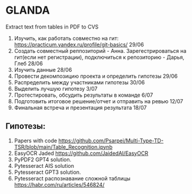 # GLANDA
Extract text from tables in PDF to CVS

1. Изучить, как работать совместно на гит: https://practicum.yandex.ru/profile/git-basics/ 29/06
2. Создать совместный реппозиторий - Анна. Зарегестрироваться на гит(если нет регистрации), подключиться к репозиторию - Дарья, Глеб 28/06
3. Изучить данные 28/06
4. Провести декомпозицию проекта и определить гипотезы 29/06
5. Распределить между участниками гипотезы 30/06
6. Выделить лучшую гипотезу 3/07
7. Протестировать, обсудить результаты в команде 6/07
8. Подготовить итоговое решение/отчет и отправить на ревью 12/07
9. Финальная встреча и презентация результата 18/07

## Гипотезы:
1. Papers with code https://github.com/Psarpei/Multi-Type-TD-TSR/blob/main/Table_Recognition.ipynb
2. EasyOCR Jaded https://github.com/JaidedAI/EasyOCR
3. PyPDF2 GPT4 solution.
4. Pytesseract AIS solution
5. Pytesseract GPT3 solution.
6. Pytesseract распознавание сложной таблицы https://habr.com/ru/articles/546824/
 
